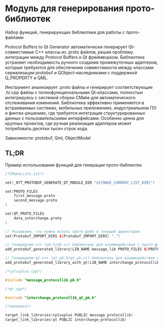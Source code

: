 # Модуль для генерирования прото-библиотек
Набор функций, генерирующих библиотеки для работы с прото-файлами

Protocol Buffers to Qt Generator автоматически генерирует Qt-совместимые C++ классы из .proto файлов, решая проблему интеграции между Protocol Buffers и Qt фреймворком. Библиотека устраняет необходимость ручного создания промежуточных адаптеров, которые требуются для обеспечения совместимости между классами сериализации protobuf и QObject-наследниками с поддержкой Q_PROPERTY и QML.

Инструмент анализирует .proto файлы и генерирует соответствующие .h/.cpp файлы с полнофункциональными Qt-классами, полностью интегрируясь с системой сборки CMake для автоматического отслеживания изменений. Библиотека эффективно применяется в встраиваемых системах, мобильных приложениях, индустриальном ПО и финтех-решениях, где требуется интеграция структурированных данных с пользовательскими интерфейсами. Особенно ценна для крупных проектов, где ручная реализация адаптеров может потребовать десятки тысяч строк кода.

Зависимости: protobuf, Qml, ObjectModel
## TL;DR
Пример использования функций для генерации прото-библиотек
```C++
/*CMakeLists.txt*/

set(_NTT_PROTOBUF_GENERATE_QT_MODULE_DIR "${CMAKE_CURRENT_LIST_DIR}")

set(PROTO_FILES
    first_message.proto
    second_message.proto
)

set(QT_PROTO_FILES
    data_interchange.proto
)

// Указываем, что нужно искать прото-файл в текущей директории
set(Protobuf_IMPORT_DIRS ${Protobuf_IMPORT_DIRS} ".")

// Генерируем c++ (pb.h/pb.cc) библиотеку для взаимодействия с прото-файлами, генерируем GRPC
add_protobuf_generated_library(LIB_NAME message_lib PROTO_FILES ${PROTO_FILES} GENERATE_GRPC) 

// Генерируем qt-c++ (qt_pb.h/qt_pb.cc) библиотеку для взаимодействия qt с прото-файлами, не генерируем GRPC 
add_protobuf_generated_library_with_qt(LIB_NAME interchange_protocollib QT_LIB_NAME interchange_protocollib_qt PROTO_FILES ${QT_PROTO_FILES})

/*cplusplus.cpp*/

#include "message_protocollib.pb.h"

/*qt.cpp*/

#include "interchange_protocollib_qt_pb.h"

/*линковка*/

target_link_libraries(cplusplus PUBLIC message_protocollib)
target_link_libraries(qt PUBLIC interchange_protocollib)
```
